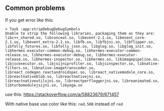 ## Common problems

If you get error like this:

```
> Task :app:stripDebugDebugSymbols
Unable to strip the following libraries, packaging them as they are: libc++_shared.so, libconceal.so, libevent-2.1.so, libevent_core-2.1.so, libevent_extra-2.1.so, libfb.so, libfbjni.so, libflipper.so, libfolly_futures.so, libfolly_json.so, libglog.so, libglog_init.so, libhermes-executor-common-debug.so, libhermes-executor-common-release.so, libhermes-executor-debug.so, libhermes-executor-release.so, libhermes-inspector.so, libhermes.so, libimagepipeline.so, libjscexecutor.so, libjsijniprofiler.so, libjsinspector.so, libnative-filters.so, libnative-imagetranscoder.so, libreact_codegen_reactandroidspec.so, libreact_nativemodule_core.so, libreactnativeblob.so, libreactnativejni.so, libreactnativeutilsjni.so, libreactperfloggerjni.so, libreanimated.so, libturbomodulejsijni.so, libyoga.so
```

use this: https://stackoverflow.com/a/58823679/671457

With native base use color like this: `red.500` instead of `red`
